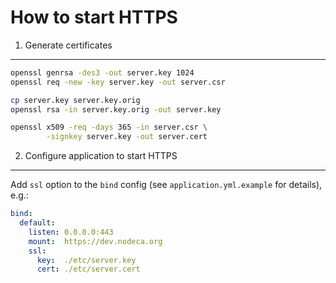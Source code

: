 How to start HTTPS
==================


1. Generate certificates
------------------------

``` bash
openssl genrsa -des3 -out server.key 1024
openssl req -new -key server.key -out server.csr

cp server.key server.key.orig
openssl rsa -in server.key.orig -out server.key

openssl x509 -req -days 365 -in server.csr \
        -signkey server.key -out server.cert
```


2. Configure application to start HTTPS
---------------------------------------

Add `ssl` option to the `bind` config (see `application.yml.example` for
details), e.g.:

``` yaml
bind:
  default:
    listen: 0.0.0.0:443
    mount:  https://dev.nodeca.org
    ssl:
      key:  ./etc/server.key
      cert: ./etc/server.cert
```
